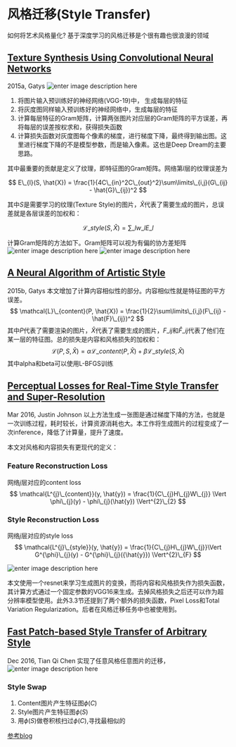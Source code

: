# 风格迁移(Style Transfer)


如何将艺术风格量化? 基于深度学习的风格迁移是个很有趣也很浪漫的领域
<!--more-->

## [Texture Synthesis Using Convolutional Neural Networks](https://arxiv.org/pdf/1505.07376.pdf)
2015a, Gatys
![enter image description here](http://my-imgshare.oss-cn-shenzhen.aliyuncs.com/gatys-1.png)

1. 将图片输入预训练好的神经网络(VGG-19)中， 生成每层的特征
2. 将灰度图同样输入预训练好的神经网络中，生成每层的特征
3. 计算每层特征的Gram矩阵，计算两张图片对应层的Gram矩阵的平方误差，再将每层的误差按权求和，获得损失函数
4. 计算损失函数对灰度图每个像素的梯度，进行梯度下降，最终得到输出图。这里进行梯度下降的不是模型参数，而是输入像素。这也是Deep Dream的主要思路。

其中最重要的贡献是定义了纹理，即特征图的Gram矩阵。网络第$l$层的纹理误差为

$$
E\_{l}(S, \hat{X}) = \frac{1}{4C\_{in}^2C\_{out}^2}\sum\limits\_{i,j}(G\_{ij} - \hat{G}\_{ij})^2
$$

其中$S$是需要学习的纹理(Texture Style)的图片，$\hat{X}$代表了需要生成的图片，总误差就是各层误差的加权和：

$$
\mathcal{L}\_{style}(S, \hat{X}) = \sum\limits\_{l}w\_{l}E\_{l}
$$

计算Gram矩阵的方法如下。Gram矩阵可以视为有偏的协方差矩阵
![enter image description here](http://my-imgshare.oss-cn-shenzhen.aliyuncs.com/gram-1.jpg)
![enter image description here](http://my-imgshare.oss-cn-shenzhen.aliyuncs.com/gram-2.jpg)

## [A Neural Algorithm of Artistic Style](https://arxiv.org/pdf/1508.06576.pdf)
2015b, Gatys
本文增加了计算内容相似性的部分。内容相似性就是特征图的平方误差。
$$
\mathcal{L}\_{content}(P, \hat{X}) = \frac{1}{2}\sum\limits\_{i,j}(F\_{ij} - \hat{F}\_{ij})^2
$$
其中$P$代表了需要渲染的图片，$\hat{X}$代表了需要生成的图片，$F\_{ij}$和$\hat{F}\_{ij}$代表了他们在某一层的特征图。总的损失是内容和风格损失的加权和：
$$
\mathcal{L}(P, S, \hat{X}) = \alpha\mathcal{L}\_{content}(P, \hat{X}) + \beta\mathcal{L}\_{style}(S, \hat{X})
$$
其中alpha和beta可以使用L-BFGS训练
## [Perceptual Losses for Real-Time Style Transfer and Super-Resolution](https://arxiv.org/pdf/1603.08155v1.pdf)
Mar 2016, Justin Johnson
以上方法生成一张图是通过梯度下降的方法，也就是一次训练过程，耗时较长，计算资源消耗也大。本工作将生成图片的过程变成了一次inference，降低了计算量，提升了速度。

本文对风格和内容损失有更现代的定义：
### Feature Reconstruction Loss
网络$j$层对应的content loss
$$
\mathcal{L^{j}\_{content}}(y, \hat{y}) = \frac{1}{C\_{j}H\_{j}W\_{j}} \Vert \phi\_{j}(y) - \phi\_{j}(\hat{y}) \Vert^{2}\_{2}
$$

### Style Reconstruction Loss
网络$j$层对应的style loss
$$
\mathcal{L^{j}\_{style}}(y, \hat{y}) = \frac{1}{C\_{j}H\_{j}W\_{j}}\Vert G^{\phi}\_{j}(y) - G^{\phi}\_{j}({\hat{y}}) \Vert^{2}\_{F}
$$

![enter image description here](http://my-imgshare.oss-cn-shenzhen.aliyuncs.com/Perceptual-Losses.png)

本文使用一个resnet来学习生成图片的变换，而将内容和风格损失作为损失函数，其计算方式通过一个固定参数的VGG16来生成。去掉风格损失之后还可以作为超分辨率模型使用。此外3.3节还提到了两个额外的损失函数，Pixel Loss和Total Variation Regularization。后者在风格迁移任务中也被使用到。

## [Fast Patch-based Style Transfer of Arbitrary Style](https://arxiv.org/pdf/1612.04337.pdf)
Dec 2016, Tian Qi Chen
实现了任意风格任意图片的迁移，
![enter image description here](http://my-imgshare.oss-cn-shenzhen.aliyuncs.com/Fast-Patch-based-style-transfer.png)
### Style Swap
1. Content图片产生特征图$\phi(C)$
2. Style图片产生特征图$\phi(S)$
3. 用$\phi(S)$做卷积核扫过$\phi(C)$,寻找最相似的

[参考blog](https://blog.csdn.net/hungryof/article/details/61195783)

